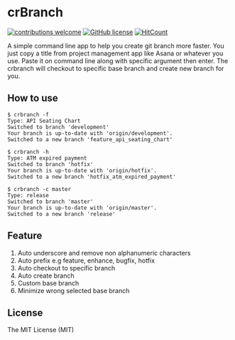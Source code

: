 # crBranch
[![contributions welcome](https://img.shields.io/badge/contributions-welcome-brightgreen.svg?style=flat)](https://github.com/ipanardian/crbranch/issues) 
[![GitHub license](https://img.shields.io/badge/license-MIT-red.svg)](https://raw.githubusercontent.com/ipanardian/crbranch/master/LICENSE)
[![HitCount](https://hitt.herokuapp.com/ipanardian/crbranch.svg)](https://github.com/ipanardian/crbranch)

A simple command line app to help you create git branch more faster. You just copy a title from project management app like Asana or whatever you use. Paste it on command line along with specific argument then enter. The crbranch will checkout to specific base branch and create new branch for you. 

## How to use
```
$ crbranch -f 
Type: API Seating Chart
Switched to branch 'development'
Your branch is up-to-date with 'origin/development'.
Switched to a new branch 'feature_api_seating_chart'

$ crbranch -h
Type: ATM expired payment
Switched to branch 'hotfix'
Your branch is up-to-date with 'origin/hotfix'.
Switched to a new branch 'hotfix_atm_expired_payment'

$ crbranch -c master 
Type: release
Switched to branch 'master'
Your branch is up-to-date with 'origin/master'.
Switched to a new branch 'release'
```

## Feature
1. Auto underscore and remove non alphanumeric characters
2. Auto prefix e.g feature, enhance, bugfix, hotfix
3. Auto checkout to specific branch
4. Auto create branch
5. Custom base branch
6. Minimize wrong selected base branch

## License
The MIT License (MIT)
